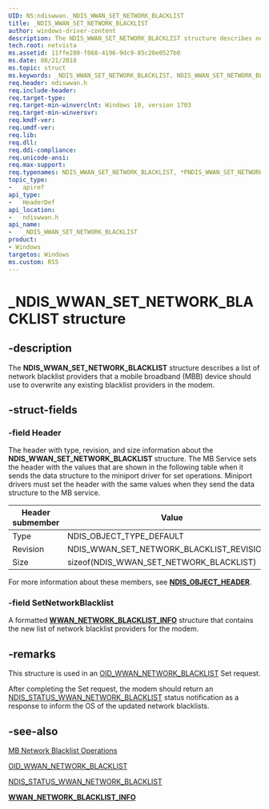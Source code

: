 ```yaml
---
UID: NS:ndiswwan._NDIS_WWAN_SET_NETWORK_BLACKLIST
title: _NDIS_WWAN_SET_NETWORK_BLACKLIST
author: windows-driver-content
description: The NDIS_WWAN_SET_NETWORK_BLACKLIST structure describes network blacklists that a mobile broadband (MBB) device should use to overwrite any existing blacklists in the modem.
tech.root: netvista
ms.assetid: 11ffe280-f068-4196-9dc9-85c20e0527b0
ms.date: 08/21/2018
ms.topic: struct
ms.keywords: _NDIS_WWAN_SET_NETWORK_BLACKLIST, NDIS_WWAN_SET_NETWORK_BLACKLIST, *PNDIS_WWAN_SET_NETWORK_BLACKLIST, 
req.header: ndiswwan.h
req.include-header:
req.target-type:
req.target-min-winverclnt: Windows 10, version 1703
req.target-min-winversvr:
req.kmdf-ver:
req.umdf-ver:
req.lib:
req.dll:
req.ddi-compliance:
req.unicode-ansi:
req.max-support:
req.typenames: NDIS_WWAN_SET_NETWORK_BLACKLIST, *PNDIS_WWAN_SET_NETWORK_BLACKLIST
topic_type: 
-	apiref
api_type: 
-	HeaderDef
api_location: 
-	ndiswwan.h
api_name: 
-	_NDIS_WWAN_SET_NETWORK_BLACKLIST
product: 
- Windows
targetos: Windows
ms.custom: RS5
---
```


# _NDIS_WWAN_SET_NETWORK_BLACKLIST structure

## -description

The **NDIS_WWAN_SET_NETWORK_BLACKLIST** structure describes a list of network blacklist providers that a mobile broadband (MBB) device should use to overwrite any existing blacklist providers in the modem.

## -struct-fields

### -field Header

The header with type, revision, and size information about the **NDIS_WWAN_SET_NETWORK_BLACKLIST** structure. The MB Service sets the header with the values that are shown in the following table when it sends the data structure to the miniport driver for set operations. Miniport drivers must set the header with the same values when they send the data structure to the MB service.

| Header submember | Value |
| --- | --- |
| Type | NDIS_OBJECT_TYPE_DEFAULT |
| Revision | NDIS_WWAN_SET_NETWORK_BLACKLIST_REVISION_1 |
| Size | sizeof(NDIS_WWAN_SET_NETWORK_BLACKLIST) |

For more information about these members, see [**NDIS_OBJECT_HEADER**](../ntddndis/ns-ntddndis-_ndis_object_header.md).
 
### -field SetNetworkBlacklist

A formatted [**WWAN_NETWORK_BLACKLIST_INFO**](../wwan/ns-wwan-_wwan_network_blacklist_info.md) structure that contains the new list of network blacklist providers for the modem.

## -remarks

This structure is used in an [OID_WWAN_NETWORK_BLACKLIST](https://docs.microsoft.com/windows-hardware/drivers/network/oid-wwan-network-blacklist) Set request.

After completing the Set request, the modem should return an [NDIS_STATUS_WWAN_NETWORK_BLACKLIST](https://docs.microsoft.com/windows-hardware/drivers/network/ndis-status-wwan-network-blacklist) status notification as a response to inform the OS of the updated network blacklists.

## -see-also

[MB Network Blacklist Operations](https://docs.microsoft.com/windows-hardware/drivers/network/mb-network-blacklist-operations)

[OID_WWAN_NETWORK_BLACKLIST](https://docs.microsoft.com/windows-hardware/drivers/network/oid-wwan-network-blacklist)

[NDIS_STATUS_WWAN_NETWORK_BLACKLIST](https://docs.microsoft.com/windows-hardware/drivers/network/ndis-status-wwan-network-blacklist)

[**WWAN_NETWORK_BLACKLIST_INFO**](../wwan/ns-wwan-_wwan_network_blacklist_info.md)

